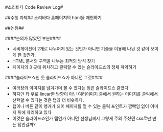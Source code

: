 #소리바다 Code Review Log#

##수행 과제##
소리바다 홈페이지의 html을 제현하기

##논점##

####논의가 많았던 부분####
- 네비게이션이 2개로 나누어져 있는 것인가 아니면 기술을 이용해 나뉜 것 같이 보이게 한 것인가.
- HTML 문서의 구역을 나누는 최적의 방식 찾기
- 페이지의 3 곳에 위차하고 클릭할 수 있는 슬라이드쇼의 정체 파악하기

####슬라이드쇼인 듯 슬라이드쇼가 아니던 그것####
- 여러장의 이미지를 넘겨가며 볼 수 있다는 점은 슬라이드쇼 같았다
- 하지만 좌 우로 linear한 방향이 아닌 여러이미지 중에서 원하는 이미지를 클릭해서 선택할 수 있다는 것은 탭과 더 비슷하다.
- 탭이나 버튼 같이 앵커가 되어 페이지를 열 수 있는 클릭 포인트가 깜빡임 없이 이미지 위에 자리하고 있다
- 이것은 슬라이드쇼인가 탭인가 아니면 선생님께서 그렇게 주의 주셨던 css로만 만든 탭인걸까?

###